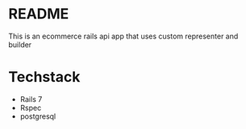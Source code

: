 # README

This is an ecommerce rails api app that uses custom representer and builder 

# Techstack
* Rails 7
* Rspec
* postgresql

